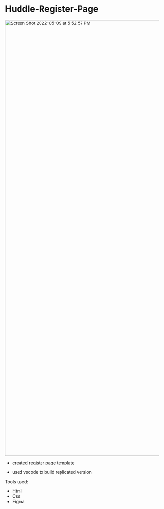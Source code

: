 # Huddle-Register-Page

<img width="1426" alt="Screen Shot 2022-05-09 at 5 52 57 PM" src="https://user-images.githubusercontent.com/79891266/167506971-ad34e439-2e2c-4e8b-b2fc-954e25957c6d.png">

- created register page template

- used vscode to build replicated version

Tools used:

- Html
- Css
- Figma
